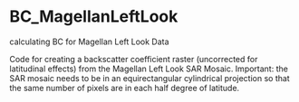 # BC_MagellanLeftLook
calculating BC for Magellan Left Look Data

Code for creating a backscatter coefficient raster (uncorrected for latitudinal effects) from the Magellan Left Look SAR Mosaic. 
Important: the SAR mosaic needs to be in an equirectangular cylindrical projection so that the same number of pixels are in each half degree of latitude. 
